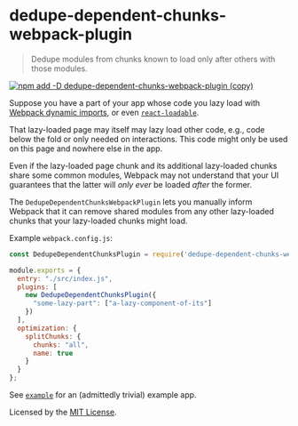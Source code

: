 # dedupe-dependent-chunks-webpack-plugin
> Dedupe modules from chunks known to load only after others with those modules.

[![npm add -D dedupe-dependent-chunks-webpack-plugin (copy)](https://copyhaste.com/i?t=npm%20add%20-D%20dedupe-dependent-chunks-webpack-plugin)](https://copyhaste.com/c?t=npm%20add%20-D%20dedupe-dependent-chunks-webpack-plugin "npm add -D dedupe-dependent-chunks-webpack-plugin (copy)")

Suppose you have a part of your app whose code you lazy load with [Webpack dynamic imports](https://webpack.js.org/guides/code-splitting/#dynamic-imports),
or even [`react-loadable`](https://github.com/jamiebuilds/react-loadable).

That lazy-loaded page may itself may lazy load other code,
e.g., code below the fold or only needed on interactions.
This code might only be used on this page and nowhere else in the app.

Even if the lazy-loaded page chunk and its additional lazy-loaded chunks share some common modules,
Webpack may not understand that your UI guarantees that the latter will _only ever_ be loaded _after_ the former.

The `DedupeDependentChunksWebpackPlugin` lets you manually inform Webpack that it can remove shared modules
from any other lazy-loaded chunks that your lazy-loaded chunks might load.

Example `webpack.config.js`:

```js
const DedupeDependentChunksPlugin = require('dedupe-dependent-chunks-webpack-plugin');

module.exports = {
  entry: "./src/index.js",
  plugins: [
    new DedupeDependentChunksPlugin({
      "some-lazy-part": ["a-lazy-component-of-its"]
    })
  ],
  optimization: {
    splitChunks: {
      chunks: "all",
      name: true
    }
  }
};
```

See [`example`](./example) for an (admittedly trivial) example app.



Licensed by the [MIT License](./LICENSE).

